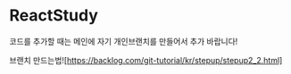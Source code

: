 # ReactStudy

코드를 추가할 때는 메인에 자기 개인브랜치를 만들어서 추가 바랍니다!

브랜치 만드는법![https://backlog.com/git-tutorial/kr/stepup/stepup2_2.html]

